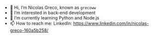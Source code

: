 - 👋 Hi, I’m Nicolas Greco, known as `grecoww`
- 👀 I’m interested in back-end development
- 🌱 I’m currently learning Python and Node.js
- 📫 How to reach me:
  LinkedIn: https://www.linkedin.com/in/nicolas-greco-160a5b258/

<!---
grecoww/grecoww is a ✨ special ✨ repository because its `README.md` (this file) appears on your GitHub profile.
You can click the Preview link to take a look at your changes.
--->
